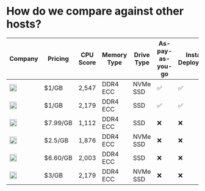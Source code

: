 # How do we compare against other hosts?

| Company | Pricing | CPU Score | Memory Type | Drive Type | As-pay-as-you-go | Instant Deployment | Free Discord Support |
| ------- | --------------- | ---------- | ------------ | ----------- | ------ | --------------- | ------------- |
| <img src="https://cdn.actinium.cloud/logo.png" width="50%"/> | $1/GB | 2,547 | DDR4 ECC | NVMe SSD | :white_check_mark: | :white_check_mark: | :white_check_mark: |
| <img src="https://cdn.actinium.cloud/images/pebble.png" width="50%"/> | $1/GB | 2,179 | DDR4 ECC | SSD | :white_check_mark: | :white_check_mark: | :white_check_mark: |
| <img src="https://cdn.actinium.cloud/images/mcprohosting.png" width="50%"/> | $7.99/GB | 1,112 | DDR4 ECC | SSD | :x: | :x: | :x: |
| <img src="https://cdn.actinium.cloud/images/serverpro.png" width="50%"/> | $2.5/GB | 1,876 | DDR4 ECC | NVMe SSD | :x: | :x: | :white_check_mark: |
| <img src="https://cdn.actinium.cloud/images/ggservers.png" width="50%"/> | $6.60/GB | 2,003 | DDR4 ECC | SSD | :x: | :x: | :white_check_mark: |
| <img src="https://cdn.actinium.cloud/images/nodecraft.png" width="50%"/> | $3/GB | 2,179 | DDR4 ECC | NVMe SSD | :x: | :x: | :x: |
